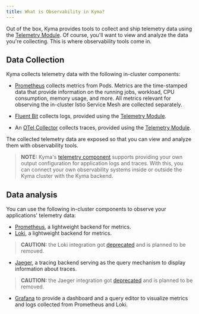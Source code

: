 ```yaml
---
title: What is Observability in Kyma?
---
```


Out of the box, Kyma provides tools to collect and ship telemetry data using the [Telemetry Module](./assets/../../telemetry/README.md). Of course, you'll want to view and analyze the data you're collecting. This is where observability tools come in.

## Data Collection

Kyma collects telemetry data with the following in-cluster components:

- [Prometheus](https://prometheus.io/docs/introduction) collects metrics from Pods. Metrics are the time-stamped data that provide information on the running jobs, workload, CPU consumption, memory usage, and more. All metrics relevant for observing the in-cluster Istio Service Mesh are collected separately.

- [Fluent Bit](https://fluentbit.io/) collects logs, provided using the [Telemetry Module](./assets/../../telemetry/README.md).

- An [OTel Collector](https://opentelemetry.io/docs/collector/) collects traces, provided using the [Telemetry Module](./assets/../../telemetry/README.md).

The collected telemetry data are exposed so that you can view and analyze them with observability tools.

> **NOTE:** Kyma's [telemetry component](./../telemetry/README.md) supports providing your own output configuration for application logs and traces. With this, you can connect your own observability systems inside or outside the Kyma cluster with the Kyma backend.

## Data analysis

You can use the following in-cluster components to observe your applications' telemetry data:

- [Prometheus](https://prometheus.io/docs/introduction), a lightweight backend for metrics.
- [Loki](https://grafana.com/oss/loki/), a lightweight backend for metrics. 
> **CAUTION:** the Loki integration got [deprecated](https://kyma-project.io/blog/2022/11/2/loki-deprecation/) and is planned to be removed.
- [Jaeger](https://www.jaegertracing.io/docs/), a tracing backend serving as the query mechanism to display information about traces.
> **CAUTION:** the Jaeger integration got [deprecated](?PLACEHOLDER?) and is planned to be removed.
- [Grafana](https://grafana.com/docs/guides/getting_started/) to provide a dashboard and a query editor to visualize metrics and logs collected from Prometheus and Loki.
